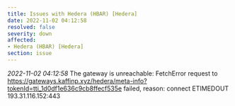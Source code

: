 ```yaml
---
title: Issues with Hedera (HBAR) [Hedera]
date: 2022-11-02 04:12:58
resolved: false
severity: down
affected:
- Hedera (HBAR) [Hedera]
section: issue
---
```


*2022-11-02 04:12:58* The gateway is unreachable: FetchError request to https://gateways.kaffinp.xyz/hedera/meta-info?tokenId=tti_1d0df1e636c9cb8ffecf535e failed, reason: connect ETIMEDOUT 193.31.116.152:443